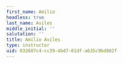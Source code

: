 ```yaml
---
first_name: Amilio
headless: true
last_name: Aviles
middle_initial: ''
salutation: ''
title: Amilio Aviles
type: instructor
uid: 032607c4-cc39-4bd7-81df-a635c9bd882f
---
```

